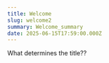 ```yaml
---
title: Welcome
slug: welcome2
summary: Welcome_summary
date: 2025-06-15T17:59:00.000Z
---
```

What determines the title??
